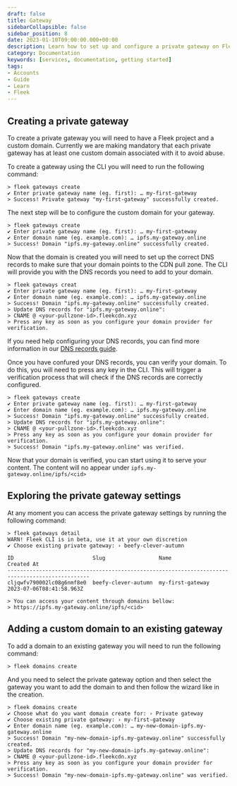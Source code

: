 ```yaml
---
draft: false
title: Gateway 
sidebarCollapsible: false
sidebar_position: 8
date: 2023-01-10T09:00:00.000+00:00
description: Learn how to set up and configure a private gateway on Fleek, serving content from your storage via a custom domain.
category: Documentation
keywords: [services, documentation, getting started]
tags:
- Accounts
- Guide
- Learn
- Fleek
---
```


## Creating a private gateway

To create a private gateway you will need to have a Fleek project and a custom domain. Currently we are making mandatory that each private gateway has at least one custom domain associated with it to avoid abuse.

To create a gateway using the CLI you will need to run the following command:

```shellscript filename="Creating a Gateway" copy
> fleek gateways create
✔ Enter private gateway name (eg. first): … my-first-gateway
> Success! Private gateway "my-first-gateway" successfully created.
```

The next step will be to configure the custom domain for your gateway. 

```shellscript filename="Configuring the custom domain" copy
> fleek gateways create
✔ Enter private gateway name (eg. first): … my-first-gateway
✔ Enter domain name (eg. example.com): … ipfs.my-gateway.online
> Success! Domain "ipfs.my-gateway.online" successfully created.   
```

Now that the domain is created you will need to set up the correct DNS records to make sure that your domain points to the CDN pull zone. The CLI will provide you with the DNS records you need to add to your domain.

```shellscript  filename="Setting up the DNS records" copy
> fleek gateways creat
✔ Enter private gateway name (eg. first): … my-first-gateway
✔ Enter domain name (eg. example.com): … ipfs.my-gateway.online
> Success! Domain "ipfs.my-gateway.online" successfully created.
> Update DNS records for "ipfs.my-gateway.online":
> CNAME @ <your-pullzone-id>.fleekcdn.xyz
> Press any key as soon as you configure your domain provider for verification.
```

If you need help configuring your DNS records, you can find more information in our [DNS records guide](/guides/dns-records).

Once you have confured your DNS records, you can verify your domain. To do this, you will need to press any key in the CLI. This will trigger a verification process that will check if the DNS records are correctly configured.

```shellscript filename="Finish" copy
> fleek gateways create
✔ Enter private gateway name (eg. first): … my-first-gateway
✔ Enter domain name (eg. example.com): … ipfs.my-gateway.online
> Success! Domain "ipfs.my-gateway.online" successfully created.
> Update DNS records for "ipfs.my-gateway.online":
> CNAME @ <your-pullzone-id>.fleekcdn.xyz
> Press any key as soon as you configure your domain provider for verification.
> Success! Domain "ipfs.my-gateway.online" was verified.    
```

Now that your domain is verified, you can start using it to serve your content. The content will no appear under `ipfs.my-gateway.online/ipfs/<cid>`

## Exploring the private gateway settings

At any moment you can access the private gateway settings by running the following command:

```shellscript filename="Gateway settings" copy
> fleek gateways detail
WARN! Fleek CLI is in beta, use it at your own discretion
✔ Choose existing private gateway: › beefy-clever-autumn

ID                         Slug                 Name                    Created At              
------------------------------------------------------------------------------------------------
cljqwfv790002lc08g6nmf8e0  beefy-clever-autumn  my-first-gateway  2023-07-06T08:41:58.963Z

> You can access your content through domains bellow:
> https://ipfs.my-gateway.online/ipfs/<cid>
```

## Adding a custom domain to an existing gateway

To add a domain to an existing gateway you will need to run the following command:

```shellscript filename="Adding a custom domain" copy
> fleek domains create
```

And you need to select the private gateway option and then select the gateway you want to add the domain to and then follow the wizard like in the creation.

```shellscript filename="Adding a custom domain" copy
> fleek domains create
✔ Choose what do you want domain create for: › Private gateway
✔ Choose existing private gateway: › my-first-gateway
✔ Enter domain name (eg. example.com): … my-new-domain-ipfs.my-gateway.online
> Success! Domain "my-new-domain-ipfs.my-gateway.online" successfully created.
> Update DNS records for "my-new-domain-ipfs.my-gateway.online":
> CNAME @ <your-pullzone-id>.fleekcdn.xyz
> Press any key as soon as you configure your domain provider for verification.
> Success! Domain "my-new-domain-ipfs.my-gateway.online" was verified.
```
